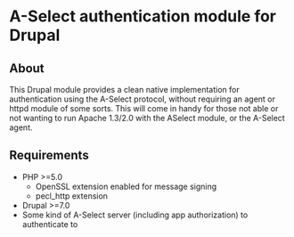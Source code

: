 A-Select authentication module for Drupal
=========================================

About
-----
This Drupal module provides a clean native implementation for authentication using the A-Select protocol, without requiring an agent or httpd module of some sorts.
This will come in handy for those not able or not wanting to run Apache 1.3/2.0 with the ASelect module, or the A-Select agent.

Requirements
------------
- PHP >=5.0
  - OpenSSL extension enabled for message signing
  - pecl_http extension
- Drupal >=7.0
- Some kind of A-Select server (including app authorization) to authenticate to
